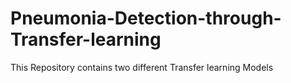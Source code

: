 # Pneumonia-Detection-through-Transfer-learning
This Repository contains two different Transfer learning Models 
